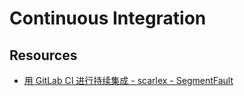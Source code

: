 # Continuous Integration


## Resources

- [用 GitLab CI 进行持续集成 - scarlex - SegmentFault](https://segmentfault.com/a/1190000006120164)

